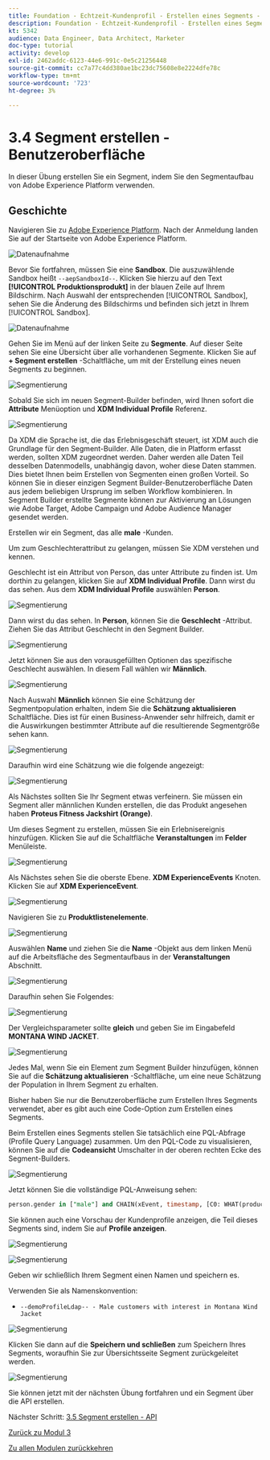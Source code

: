 ```yaml
---
title: Foundation - Echtzeit-Kundenprofil - Erstellen eines Segments - Benutzeroberfläche
description: Foundation - Echtzeit-Kundenprofil - Erstellen eines Segments - Benutzeroberfläche
kt: 5342
audience: Data Engineer, Data Architect, Marketer
doc-type: tutorial
activity: develop
exl-id: 2462addc-6123-44e6-991c-0e5c21256448
source-git-commit: cc7a77c4dd380ae1bc23dc75608e8e2224dfe78c
workflow-type: tm+mt
source-wordcount: '723'
ht-degree: 3%

---
```


# 3.4 Segment erstellen - Benutzeroberfläche

In dieser Übung erstellen Sie ein Segment, indem Sie den Segmentaufbau von Adobe Experience Platform verwenden.

## Geschichte

Navigieren Sie zu [Adobe Experience Platform](https://experience.adobe.com/platform). Nach der Anmeldung landen Sie auf der Startseite von Adobe Experience Platform.

![Datenaufnahme](../module2/images/home.png)

Bevor Sie fortfahren, müssen Sie eine **Sandbox**. Die auszuwählende Sandbox heißt ``--aepSandboxId--``. Klicken Sie hierzu auf den Text **[!UICONTROL Produktionsprodukt]** in der blauen Zeile auf Ihrem Bildschirm. Nach Auswahl der entsprechenden [!UICONTROL Sandbox], sehen Sie die Änderung des Bildschirms und befinden sich jetzt in Ihrem [!UICONTROL Sandbox].

![Datenaufnahme](../module2/images/sb1.png)

Gehen Sie im Menü auf der linken Seite zu **Segmente**. Auf dieser Seite sehen Sie eine Übersicht über alle vorhandenen Segmente. Klicken Sie auf **+ Segment erstellen** -Schaltfläche, um mit der Erstellung eines neuen Segments zu beginnen.

![Segmentierung](./images/menuseg.png)

Sobald Sie sich im neuen Segment-Builder befinden, wird Ihnen sofort die **Attribute** Menüoption und **XDM Individual Profile** Referenz.

![Segmentierung](./images/segmentationui.png)

Da XDM die Sprache ist, die das Erlebnisgeschäft steuert, ist XDM auch die Grundlage für den Segment-Builder. Alle Daten, die in Platform erfasst werden, sollten XDM zugeordnet werden. Daher werden alle Daten Teil desselben Datenmodells, unabhängig davon, woher diese Daten stammen. Dies bietet Ihnen beim Erstellen von Segmenten einen großen Vorteil. So können Sie in dieser einzigen Segment Builder-Benutzeroberfläche Daten aus jedem beliebigen Ursprung im selben Workflow kombinieren. In Segment Builder erstellte Segmente können zur Aktivierung an Lösungen wie Adobe Target, Adobe Campaign und Adobe Audience Manager gesendet werden.

Erstellen wir ein Segment, das alle **male** -Kunden.

Um zum Geschlechterattribut zu gelangen, müssen Sie XDM verstehen und kennen.

Geschlecht ist ein Attribut von Person, das unter Attribute zu finden ist. Um dorthin zu gelangen, klicken Sie auf **XDM Individual Profile**. Dann wirst du das sehen. Aus dem **XDM Individual Profile** auswählen **Person**.

![Segmentierung](./images/person.png)

Dann wirst du das sehen. In **Person**, können Sie die **Geschlecht** -Attribut. Ziehen Sie das Attribut Geschlecht in den Segment Builder.

![Segmentierung](./images/gender.png)

Jetzt können Sie aus den vorausgefüllten Optionen das spezifische Geschlecht auswählen. In diesem Fall wählen wir **Männlich**.

![Segmentierung](./images/genderselection.png)

Nach Auswahl **Männlich** können Sie eine Schätzung der Segmentpopulation erhalten, indem Sie die **Schätzung aktualisieren** Schaltfläche. Dies ist für einen Business-Anwender sehr hilfreich, damit er die Auswirkungen bestimmter Attribute auf die resultierende Segmentgröße sehen kann.

![Segmentierung](./images/segmentpreview.png)

Daraufhin wird eine Schätzung wie die folgende angezeigt:

![Segmentierung](./images/segmentpreviewest.png)

Als Nächstes sollten Sie Ihr Segment etwas verfeinern. Sie müssen ein Segment aller männlichen Kunden erstellen, die das Produkt angesehen haben **Proteus Fitness Jackshirt (Orange)**.

Um dieses Segment zu erstellen, müssen Sie ein Erlebnisereignis hinzufügen. Klicken Sie auf die Schaltfläche **Veranstaltungen** im **Felder** Menüleiste.

![Segmentierung](./images/findee.png)

Als Nächstes sehen Sie die oberste Ebene. **XDM ExperienceEvents** Knoten. Klicken Sie auf **XDM ExperienceEvent**.

![Segmentierung](./images/see.png)

Navigieren Sie zu **Produktlistenelemente**.

![Segmentierung](./images/plitems.png)

Auswählen **Name** und ziehen Sie die **Name** -Objekt aus dem linken Menü auf die Arbeitsfläche des Segmentaufbaus in der **Veranstaltungen** Abschnitt.

![Segmentierung](./images/eeweb.png)

Daraufhin sehen Sie Folgendes:

![Segmentierung](./images/eewebpdtlname.png)

Der Vergleichsparameter sollte **gleich** und geben Sie im Eingabefeld **MONTANA WIND JACKET**.

![Segmentierung](./images/pv.png)

Jedes Mal, wenn Sie ein Element zum Segment Builder hinzufügen, können Sie auf die **Schätzung aktualisieren** -Schaltfläche, um eine neue Schätzung der Population in Ihrem Segment zu erhalten.

Bisher haben Sie nur die Benutzeroberfläche zum Erstellen Ihres Segments verwendet, aber es gibt auch eine Code-Option zum Erstellen eines Segments.

Beim Erstellen eines Segments stellen Sie tatsächlich eine PQL-Abfrage (Profile Query Language) zusammen. Um den PQL-Code zu visualisieren, können Sie auf die **Codeansicht** Umschalter in der oberen rechten Ecke des Segment-Builders.

![Segmentierung](./images/codeview.png)

Jetzt können Sie die vollständige PQL-Anweisung sehen:

```sql
person.gender in ["male"] and CHAIN(xEvent, timestamp, [C0: WHAT(productListItems.exists(name.equals("MONTANA WIND JACKET", false)))])
```

Sie können auch eine Vorschau der Kundenprofile anzeigen, die Teil dieses Segments sind, indem Sie auf **Profile anzeigen**.

![Segmentierung](./images/previewprofiles.png)

![Segmentierung](./images/previewprofilesdtl.png)

Geben wir schließlich Ihrem Segment einen Namen und speichern es.

Verwenden Sie als Namenskonvention:

- `--demoProfileLdap-- - Male customers with interest in Montana Wind Jacket`

![Segmentierung](./images/segmentname.png)

Klicken Sie dann auf die **Speichern und schließen** zum Speichern Ihres Segments, woraufhin Sie zur Übersichtsseite Segment zurückgeleitet werden.

![Segmentierung](./images/savedsegment.png)

Sie können jetzt mit der nächsten Übung fortfahren und ein Segment über die API erstellen.

Nächster Schritt: [3.5 Segment erstellen - API](./ex5.md)

[Zurück zu Modul 3](./real-time-customer-profile.md)

[Zu allen Modulen zurückkehren](../../overview.md)
